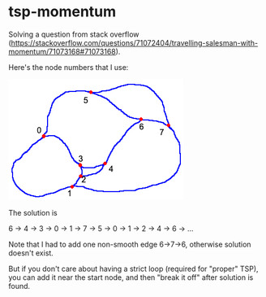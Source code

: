 # tsp-momentum
Solving a question from stack overflow (https://stackoverflow.com/questions/71072404/travelling-salesman-with-momentum/71073168#71073168).

Here's the node numbers that I use:

![numbering](numbers.png)

The solution is 

6 -> 4 -> 3 -> 0 -> 1 -> 7 -> 5 -> 0 -> 1 -> 2 -> 4 -> 6 -> ...

Note that I had to add one non-smooth edge 6->7->6, otherwise solution doesn't exist.

But if you don't care about having a strict loop (required for "proper" TSP),
you can add it near the start node, and then "break it off" after solution is found.
